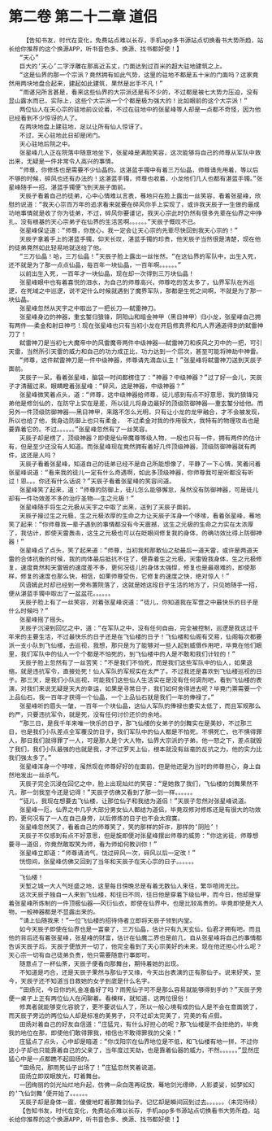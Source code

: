 # 第二卷 第二十二章 道侣
        【告知书友，时代在变化，免费站点难以长存，手机app多书源站点切换看书大势所趋，站长给你推荐的这个换源APP，听书音色多、换源、找书都好使！】
       “天心”
       巨大的‘天心’二字浮雕在那高近五丈，门面达到过百米的超大驻地建筑之上。
       “这是仙界的那一个宗派？竟然拥有如此气势，这里的驻地不都是五十米的门面吗？这家竟然用两块地盘合起来，建起如此建筑，果然是出手不凡！”
       “雨谌兄所言甚是，看来这些仙界的大宗派还是有不少的，不过都是被七大势力压迫，没有显山露水而已，实际上，这些个大宗派一个个都是极为强大的！比如眼前的这个大宗派！”
       两位仙人在天心宗的驻地前议论着，不过在驻地中的张星峰等人却是一点都不奇怪，因为他已经看到不少惊讶的人了。
       在两块地盘上建驻地，足以让所有仙人惊讶了。
       不过，天心驻地此日却是闭门。
       天心驻地后院之中。
       张星峰几人正在院落中随意地坐下，张星峰是满脸笑容，这次能够将自己的师尊从军队中救出来，无疑是一件非常令人高兴的事情。
       “师尊，你修炼也是需要不少仙晶的。这湛蓝手镯中有着三万仙晶，师尊请先用着，等以后不够的时候，碎风也还有办法的！这湛蓝手镯，师尊也收着，小龙他们几人也都有湛蓝手镯。”张星峰随手一招，湛蓝手镯便飞到天辰子面前。
       天辰子看着自己的徒弟，心中心情难以言表，蓦地只在脸上露出一丝笑容，看着张星峰，欣慰的说道：“我天心宗百万年的追求看来就要在碎风你手上实现了，或许我天辰子一生做的最成功地事情就是收了你为徒弟，不过，碎风你要谨记，我天心宗此时仍然有很多先辈在仙界之中挣扎，没有根基的天心宗弟子在仙界的生活苦啊。。。。。。”天辰子慨叹不已。
       张星峰保证道：“师尊，你放心，我一定会让天心宗的先辈尽快回到我天心宗的！”
       天辰子拿着手上的湛蓝手镯，仰天长叹，湛蓝手镯的珍贵，他天辰子当然很是清楚，现在他的徒弟竟然如此轻易地就送给了他。
       “三万仙晶！哈，三万仙晶！”天辰子脸上露出一丝怅然，“在这仙界的军队中，出生入死，还不就是为了那一点点仙晶，每百年一块仙晶，一百年啊。。。。。。”
       以前出生入死，一百年才一块仙晶，现在却一次得到三万块仙晶！
       张星峰眼中也有着喜悦的泪水，为自己的师尊高兴，师尊吃的苦太多了，仙界军队在外巡逻，在死域之中巡逻，说不定什么时候就遇到了魔界军队，那都是生死之间啊，不就是为了那一块仙晶。
       张星峰忽然从天宇之中取出了一把长刀——弑雷神刀。
       张星峰身边的神器，重玄錾归狼锋，阴阳山和暗金神甲（黑日神甲）归小龙，张星峰自己拥有两件——柔金和射日神弓！现在张星峰也只有当初小龙在开启修真界和凡人界通道得到的弑雷神刀了！
       弑雷神刀是当初七大魔帝中的风雷魔帝两件中级神器——弑雷神刀和疾风之刃中的一把，可引天雷，当然所引天雷的威力和自己的功力成正比，功力达到一个层次，甚至可能将神劫中神雷。
       “师尊，这件弑雷神刀是一件中级神器，师尊请先滴血认主！”张星峰将弑雷神刀送到天辰子面前。
       天辰子一呆，看着张星峰，脑袋一时间都楞住了：“神器？中级神器？”过了好一会儿，天辰子才清醒过来，眼睛瞪着张星峰：“碎风，这是神器，中级神器？”
       张星峰微笑着点头，道：“师尊，这中级神器给师尊，徒儿感到有点不好意思，我的狼锋兄弟他是修剑仙的，在防守上实在是差，所以徒儿将身边最好的顶级防御神器——重玄錾分给他。而另外一件顶级防御神器——黑日神甲，来路不怎么光明，只有让小龙的龙甲融合，才不会被发现，所以也给了他，我身边防御上也只有柔金， 不过柔金对我的作用很大，我特有的物理攻击也是要靠着它的。不过。。。。。。”张星峰忽然有了一丝笑容。
       天辰子却是楞了，顶级神器？即使是仙帝魔尊等级人物，一般也只有一件，拥有两件的估计有，但是至少还没有人知道。而张星峰现在竟然拥有着好几件顶级神器，顶级防御神器就有两件，这还是人吗？
       天辰子看着张星峰，知道自己的徒弟已经不是自己所能想像了，平静了一下心情，笑着问着张星峰说道：“看来我的徒儿一定有什么奇遇啊，如此多顶级神器，你师尊我可是听都没有听过！恩。。。你还有什么话说？”天辰子看着张星峰的笑容问道。
       张星峰笑了起来，道：“师尊的防御上，徒儿怎么能够懈怠，虽然没有防御神器，可是徒儿却有一件功效差不多的治疗圣物——生之元极！”
       张星峰随手将生之元极从天宇之中取了出来，送到了天辰子面前。
       天辰子接过生之元极，生之元极浓厚的生命之力让天辰子浑身一个哆嗦，看着张星峰，蓦地笑了起来：“你师尊我一辈子遇到的事情都没有今天震撼，这生之元极的生命之力实在太浓厚了，我估计，即使天雷轰击，这生之元极也可以在眨眼间修复我的身体，的确功效比得上防御神器！”
       张星峰点了点头，笑了起来道：“师尊，当初我和那散仙之劫最后一道天雷，或许是两道天雷的合体抗衡的时候，我的肉体最后抵抗不住了，便靠着生之元极，天雷毁我身体，生之元极修复，速度竟然和天雷毁的速度差不多，更何况徒儿的身体太强悍，修复也是最艰难的，即使那样，修复的速度也那么快，相信，如果师尊受伤，它修复的速度之快，绝对惊人！”
       风语嫣此时却已经到一旁布置院落了，这就是她这段日子生活的地方了，只见她随手一招，便从湛蓝手镯中取出了一盆盆花。。。。。。
       天辰子脸上有了一丝笑容，对着张星峰说道：“徒儿，你知道我在军营之中最快乐的日子是什么时候吗？”
       张星峰摇了摇头。
       天辰子沉浸到回忆之中，道：“在军队之中，没有任何自由，完全被控制，巡逻是我这过千年来的主要生活，不过最快乐的日子还是在飞仙楼的日子！飞仙楼和仙阁有交易，仙阁每次都要派一支小队到飞仙楼，去巡视，我想，那只是为了能够对一些人起到威慑作用吧，毕竟在他们眼里，我们军队中的仙人一个个都是不怕死的，到飞仙楼中的人是不敢和我们计较的！”
       天辰子脸上忽然有了一丝苦笑：“不是我们不怕死，而是我们这些军队中的仙人，如果退缩，就是违抗军令，直接处死！仙人军队的军规实在太严了。不过我还是喜欢到飞仙楼巡视的日子。那三天，是我们小队巡视，可能我们这些仙人生活实在是没有任何调剂吧，看到飞仙楼的表演，对我们来说无疑是天大的幸运，如果是寻常日子，我们如何舍得进去呢？毕竟门票需要一个上品仙石，我一百年才获得一个仙晶，一个上品仙石就是我们一年的俸禄了。”
       张星峰听的眉头一皱，一百年一个块仙晶，这仙人军队的俸禄也委实太低了，而且军规那么的严，只要违抗军令，就是死，没有任何讨价还价的余地。
       “那三日，是我千年来唯一快乐的日子，那飞仙楼的女弟子的剑舞实在是美妙，不过那三日，也是我们小队差点全军覆没的日子，我们军队中的仙人都是不怕死，不惧死亡，也不惧得罪人，那日我们就得罪了一人，可是那人是个大人物，仙界大宗派的子弟，他一怒之下，差点就毁了我们，我们小队最强的也就是我，才不过罗天上仙，根本就没有丝毫的反抗之力，他的实力比我们强太多了。”
       张星峰浑身一个哆嗦，虽然现在师尊好好的在面前，但是他还是为当时的师尊担心，身上自然地发出一丝杀气。
       天辰子完全沉浸在回忆之中，脸上出现灿烂的笑容：“是她救了我们，飞仙楼的剑舞果然不凡，那一剑我至今还是记得！”天辰子仿佛又看到了那一剑一样。。。。。。
       “徒儿，我现在想要去飞仙楼，让那位仙子和我结为道侣！”天辰子忽然对张星峰说道。
       张星峰一厄，仙界之中几乎大部分男女仙人都结为道侣，毕竟双修对修炼还是有很大的功效的，更何况有了一人在自己身旁，以后修炼的日子也不会太寂寞。
       张星峰忽然笑了，看着自己的师尊笑了，笑的那样的奸诈，那样的‘阴险’！
       天辰子不仅感到有点不好意思，但是旋即便对张星峰摆出师尊的威势：“你这劣徒，师尊想要寻一道侣，你竟然敢取笑为师，看为师如何教训你！”
       张星峰立即道：“师尊请消气，饶过碎风一次，碎风以后一定改！”
       恍惚间，张星峰仿佛又回到了当年和天辰子在天心宗的日子。。。。。。
       ————————————————————
       飞仙楼！
       天堑之城一大人气旺盛之地，这里每日傍晚总是有着无数仙人来往，繁华喧闹无比。
       这次天辰子独自一人来到飞仙楼，和往日不同，往日他是穿着下级仙甲，而今日，他却是穿着张星峰所炼制的一件顶极仙器——风衍仙衣，即使在仙界中，也是比较高贵的。毕竟即使是大人物，一般神器都是不显露出来的。
       “请上仙随我来！”一位飞仙楼的招待侍者立即将天辰子领到内堂。
       如今天辰子即使在仙界也是一富豪了，三万仙晶，估计只有九天玄仙，仙君才拥有吧。而且他的背后还有着张星峰，张星峰的财富，估计在仙魔二界也是前几，自从张星峰将自己的事情都告诉天辰子后，天辰子便放开一切了，他完全看到了天心宗美好的未来，现在他还担心什么呢？天心宗一切有自己徒弟负责，他只需要随意行事即可。
       随意点了一杯仙茶，天辰子便看向那舞台，期待着她的出现。
       不知道是巧合，还是天辰子果然与那仙子又缘，今天出台表演的正有那仙子。说来好笑，至今，天辰子还不知道当日救她的女子到底是什么名字。
       “田炀兄，今日你的礼金准备好了吗？雨筅仙子可不是那么容易就能够得到手的？”天辰子旁便一桌子上正有两位仙人在闲聊着。看模样，就知道，这两位很俗！
       修真者就能够变化容貌了，更不要说仙人了，所以一般心境有成的仙人是不会在意面貌了，而天辰子旁边的两位仙人却是标准的美男子，只不过却太完美了，完美的有点假。
       田炀对着自己的好友自信道：“庄猛兄，有什么好担心的呢？那飞仙楼是不会拒绝的，毕竟我的地位在那，即使他们敢得罪我，相信也不敢得罪我的父亲！”
       庄猛点了点头，心中却是暗道：“你戊阳宗在仙界地位是不低，和飞仙楼有地一拼，不过你这小子却也只能靠着自己的父亲了，当年度过天劫，也是靠着仙器的威力，不然。。。。。。”显然庄猛心中是一点都瞧不起田炀的。
       “田炀兄，那雨筅仙子出场了！”庄猛忽然笑着说道。
       田炀立即双眼放光，盯着舞台。
       一团绚丽的剑光灿烂地升起，仿佛一朵白莲再绽放，蓦地剑光缥缈，人影婆娑，如梦如幻的‘飞仙剑舞’便开始了。。。。。。
       天辰子却是身体一震，傻傻地盯着那舞剑仙子。记忆却是瞬间回到过去。。。。。。（未完待续）
       【告知书友，时代在变化，免费站点难以长存，手机app多书源站点切换看书大势所趋，站长给你推荐的这个换源APP，听书音色多、换源、找书都好使！】